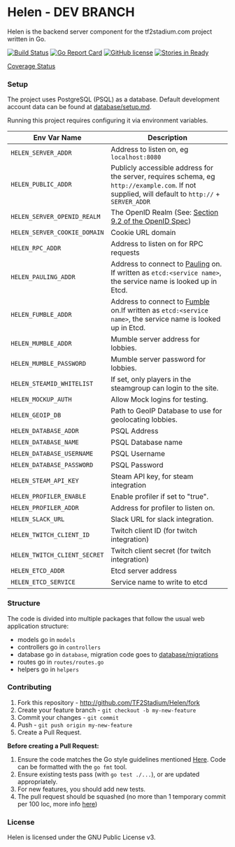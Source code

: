 Helen - DEV BRANCH
==================
Helen is the backend server component for the tf2stadium.com project written in Go.

[![Build Status](https://circleci.com/gh/TF2Stadium/Helen/tree/dev.svg?style=svg)](https://circleci.com/gh/TF2Stadium/Helen/tree/dev)
[![Go Report Card](https://img.shields.io/badge/go_report-A-brightgreen.svg)](http://goreportcard.com/report/TF2Stadium/Helen)
[![GitHub license](https://img.shields.io/badge/license-GPLv3-blue.svg?style=flat-square)](https://raw.githubusercontent.com/TF2Stadium/Helen/master/COPYING)
[![Stories in Ready](https://badge.waffle.io/TF2Stadium/Helen.png?label=ready&title=Ready)](http://waffle.io/TF2Stadium/Helen)

[Coverage Status](https://tf2stadium.github.io/coverage/)

### Setup

The project uses PostgreSQL (PSQL) as a database. Default development account data can be found at [database/setup.md](../master/database/setup.md).

Running this project requires configuring it via environment
variables.

| Env Var Name                 | Description                                                                                                                                      |
|------------------------------|--------------------------------------------------------------------------------------------------------------------------------------------------|
| `HELEN_SERVER_ADDR`          | Address to listen on, eg `localhost:8080`                                                                                                        |
| `HELEN_PUBLIC_ADDR`          | Publicly accessible address for the server, requires schema, eg `http://example.com`. If not supplied, will default to `http://` + `SERVER_ADDR` |
| `HELEN_SERVER_OPENID_REALM`  | The OpenID Realm (See: [Section 9.2 of the OpenID Spec](https://openid.net/specs/openid-authentication-2_0-12.html#realms))                      |
| `HELEN_SERVER_COOKIE_DOMAIN` | Cookie URL domain                                                                                                                                |
| `HELEN_RPC_ADDR`             | Address to listen on for RPC requests                                                                                                            |
| `HELEN_PAULING_ADDR`         | Address to connect to [Pauling](github.com/TF2Stadium/Pauling) on. If written as `etcd:<service name>`, the service name is looked up in Etcd.   |
| `HELEN_FUMBLE_ADDR`          | Address to connect to [Fumble](github.com/TF2Stadium/Fumble) on.If written as `etcd:<service name>`, the service name is looked up in Etcd.      |
| `HELEN_MUMBLE_ADDR`          | Mumble server address for lobbies.                                                                                                               |
| `HELEN_MUMBLE_PASSWORD`      | Mumble server password for lobbies.                                                                                                              |
| `HELEN_STEAMID_WHITELIST`    | If set, only players in the steamgroup can login to the site.                                                                                    |
| `HELEN_MOCKUP_AUTH`          | Allow Mock logins for testing.                                                                                                                   |
| `HELEN_GEOIP_DB`             | Path to GeoIP Database to use for geolocating lobbies.                                                                                           |
| `HELEN_DATABASE_ADDR`        | PSQL Address                                                                                                                                     |
| `HELEN_DATABASE_NAME`        | PSQL Database name                                                                                                                               |
| `HELEN_DATABASE_USERNAME`    | PSQL Username                                                                                                                                    |
| `HELEN_DATABASE_PASSWORD`    | PSQL Password                                                                                                                                    |
| `HELEN_STEAM_API_KEY`        | Steam API key, for steam integration                                                                                                             |
| `HELEN_PROFILER_ENABLE`      | Enable profiler if set to "true".                                                                                                                |
| `HELEN_PROFILER_ADDR`        | Address for profiler to listen on.                                                                                                               |
| `HELEN_SLACK_URL`            | Slack URL for slack integration.                                                                                                                 |
| `HELEN_TWITCH_CLIENT_ID`     | Twitch client ID (for twitch integration)                                                                                                        |
| `HELEN_TWITCH_CLIENT_SECRET` | Twitch client secret (for twitch integration)                                                                                                    |
| `HELEN_ETCD_ADDR`            | Etcd server address                                                                                                                              |
| `HELEN_ETCD_SERVICE`         | Service name to write to etcd                                                                                                                    |

### Structure
The code is divided into multiple packages that follow the usual web application structure:
* models go in `models`
* controllers go in `controllers`
* database go in `database`, migration code goes to [database/migrations](../master/database/migrations)
* routes go in `routes/routes.go`
* helpers go in `helpers`

### Contributing
1. Fork this repository - http://github.com/TF2Stadium/Helen/fork
2. Create your feature branch - `git checkout -b my-new-feature`
3. Commit your changes - `git commit`
4. Push - `git push origin my-new-feature`
5. Create a Pull Request.

**Before creating a Pull Request:**

1. Ensure the code matches the Go style guidelines mentioned [Here](https://github.com/golang/go/wiki/CodeReviewComments). Code can be formatted with the `go fmt` tool.
2. Ensure existing tests pass (with `go test ./...`), or are updated appropriately.
3. For new features, you should add new tests.
4. The pull request should be squashed (no more than 1 temporary commit per 100 loc, more info [here](http://eli.thegreenplace.net/2014/02/19/squashing-github-pull-requests-into-a-single-commit))

### License

Helen is licensed under the GNU Public License v3.
